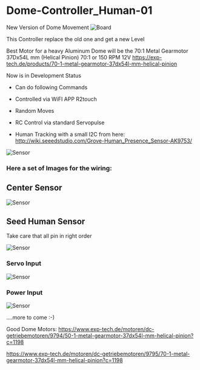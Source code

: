 # Dome-Controller_Human-01
New Version of Dome Movement
![Board](/images/board.jpg)

This Controller replace the old one and get a new Level

Best Motor for a heavy Aluminum Dome will be the 70:1 Metal Gearmotor 37Dx54L mm (Helical Pinion)  70:1 or 150 RPM 12V
https://exp-tech.de/products/70-1-metal-gearmotor-37dx54l-mm-helical-pinion


Now is in Development Status 

- Can do following Commands

- Controlled via WiFI APP R2touch
- Random Moves
- RC Control via standard Servopulse
- Human Tracking with a small I2C from here: http://wiki.seeedstudio.com/Grove-Human_Presence_Sensor-AK9753/

![Sensor](https://files.seeedstudio.com/wiki/Grove-Human_Presence_Sensor-AK9753/img/main.jpg)



### Here a set of Images for the wiring:

## Center Sensor
![Sensor](/images/Dome-Control001.jpg)


## Seed Human Sensor
Take care that all pin in right order

![Sensor](/images/Dome-Control002.jpg)

### Servo Input
![Sensor](/images/Dome-Control003.jpg)


### Power Input

![Sensor](/images/Dome-Control004.jpg)





....more to come :-)

Good Dome Motors:
https://www.exp-tech.de/motoren/dc-getriebemotoren/9794/50-1-metal-gearmotor-37dx54l-mm-helical-pinion?c=1198


https://www.exp-tech.de/motoren/dc-getriebemotoren/9795/70-1-metal-gearmotor-37dx54l-mm-helical-pinion?c=1198


